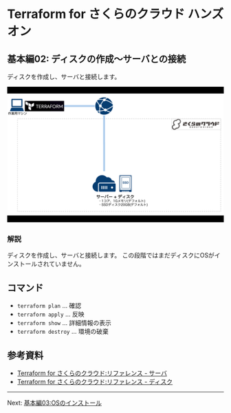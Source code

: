 # Terraform for さくらのクラウド ハンズオン

## 基本編02: ディスクの作成〜サーバとの接続

ディスクを作成し、サーバと接続します。

![基本編02](../images/02.png "基本編02")

### 解説

ディスクを作成し、サーバと接続します。
この段階ではまだディスクにOSがインストールされていません。

## コマンド

* `terraform plan` … 確認
* `terraform apply` … 反映
* `terraform show` … 詳細情報の表示
* `terraform destroy` … 環境の破棄

## 参考資料

- [Terraform for さくらのクラウド:リファレンス - サーバ](https://sacloud.github.io/terraform-provider-sakuracloud/configuration/resources/server/)
- [Terraform for さくらのクラウド:リファレンス - ディスク](https://sacloud.github.io/terraform-provider-sakuracloud/configuration/resources/disk/)

---

Next: [基本編03:OSのインストール](../03_install_os)